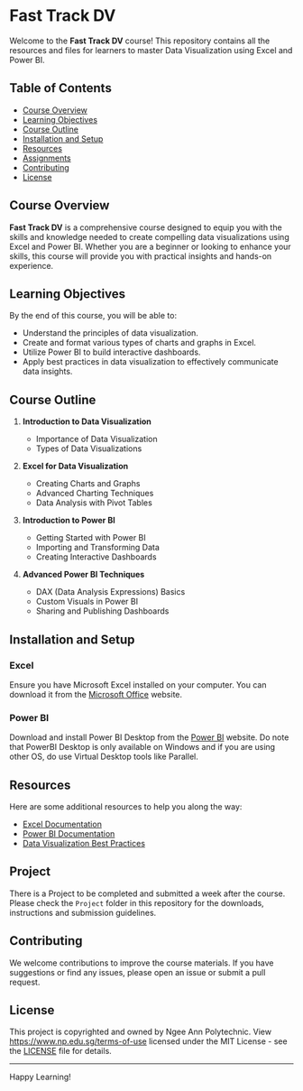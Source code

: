 # Fast Track DV

Welcome to the **Fast Track DV** course! This repository contains all the resources and files for learners to master Data Visualization using Excel and Power BI.

## Table of Contents

- [Course Overview](#course-overview)
- [Learning Objectives](#learning-objectives)
- [Course Outline](#course-outline)
- [Installation and Setup](#installation-and-setup)
- [Resources](#resources)
- [Assignments](#assignments)
- [Contributing](#contributing)
- [License](#license)

## Course Overview

**Fast Track DV** is a comprehensive course designed to equip you with the skills and knowledge needed to create compelling data visualizations using Excel and Power BI. Whether you are a beginner or looking to enhance your skills, this course will provide you with practical insights and hands-on experience.

## Learning Objectives

By the end of this course, you will be able to:
- Understand the principles of data visualization.
- Create and format various types of charts and graphs in Excel.
- Utilize Power BI to build interactive dashboards.
- Apply best practices in data visualization to effectively communicate data insights.

## Course Outline

1. **Introduction to Data Visualization**
   - Importance of Data Visualization
   - Types of Data Visualizations

2. **Excel for Data Visualization**
   - Creating Charts and Graphs
   - Advanced Charting Techniques
   - Data Analysis with Pivot Tables

3. **Introduction to Power BI**
   - Getting Started with Power BI
   - Importing and Transforming Data
   - Creating Interactive Dashboards

4. **Advanced Power BI Techniques**
   - DAX (Data Analysis Expressions) Basics
   - Custom Visuals in Power BI
   - Sharing and Publishing Dashboards

## Installation and Setup

### Excel

Ensure you have Microsoft Excel installed on your computer. You can download it from the [Microsoft Office](https://www.microsoft.com/microsoft-365/excel) website.

### Power BI

Download and install Power BI Desktop from the [Power BI](https://powerbi.microsoft.com/desktop/) website. Do note that PowerBI Desktop is only available on Windows and if you are using other OS, do use Virtual Desktop tools like Parallel.

## Resources

Here are some additional resources to help you along the way:
- [Excel Documentation](https://support.microsoft.com/excel)
- [Power BI Documentation](https://docs.microsoft.com/power-bi/)
- [Data Visualization Best Practices](https://www.tableau.com/learn/articles/data-visualization-best-practices)

## Project

There is a Project to be completed and submitted a week after the course. Please check the `Project` folder in this repository for the downloads, instructions and submission guidelines.

## Contributing

We welcome contributions to improve the course materials. If you have suggestions or find any issues, please open an issue or submit a pull request.

## License

This project is copyrighted and owned by Ngee Ann Polytechnic. View https://www.np.edu.sg/terms-of-use licensed under the MIT License - see the [LICENSE](LICENSE) file for details.

---

Happy Learning!

